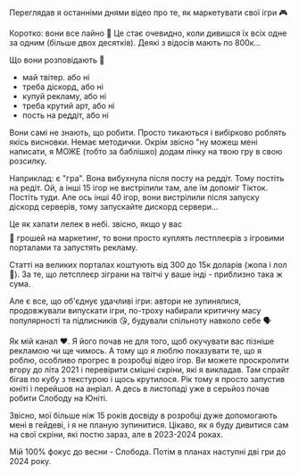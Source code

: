 
Переглядав я останніми днями відео про те, як маркетувати свої ігри 🎮

Коротко: вони все лайно 💩  Це стає очевидно, коли дивишся їх всіх одне за одним (більше двох десятків). Деякі з відосів мають по 800к...

Що вони розповідають 🙊
- май твітер. або ні
- треба діскорд, або ні
- купуй рекламу, або ні
- треба крутий арт, або ні
- пость на реддіт, або ні

Вони самі не знають, що робити. Просто тикаються і вибірково роблять якісь висновки. Немає методички. Окрім звісно "ну можеш мені написати, я МОЖЕ (тобто за баблішко) додам лінку на твою гру в свою розсилку.

Наприклад: є "гра". Вона вибухнула після посту на реддіт. Тому постіть на редіт. Ой, а інші 15 ігор не вистрілили там, але їм допоміг Тікток. Постіть туди. Але ось інші 40 ігор, вони вистрілили після запуску діскорд серверів, тому запускайте дискорд сервери...

Це як хапати лелек в небі. звісно, якщо у вас $$$$💸 грошей на маркетинг, то вони просто куплять лестплеєрів з ігровими порталами та запустять рекламу.

Статті на великих порталах коштують від 300 до 15к доларів (жопа і лол 🤪). За те, що летсплеєр зіграни на твітчі у ваше інді - приблизно така ж сума.

Але є все, що об'єднує удачливі ігри: автори не зупинялися, продовжували випускати ігри, по-троху набирали критичну масу популярності та підписників 😘, будували спільноту навколо себе 🗣

Як мій канал ❤️. Я його почав не для того, щоб окучувати вас пізніше рекламою чи ще чимось. А тому що я люблю показувати те, що я роблю, особливо прогрес в розробці відео ігор. Ви можете проскролити вгору до літа 2021 і перевірити смішні скріни, які я викладав. Там спрайт бігав по кубу з текстурою і щось крутилося. Рік тому я просто запустив юніті і перейшов на анріал. А десь в листопаді уже в серьйоз почав робити Слободу на Юніті.

Звісно, мої більше ніж 15 років досвіду в розробці дуже допомогають мені в гейдеві, і я не планую зупинитися. Цікаво, як я буду дивитися сам на свої скріни, які постю зараз, але в 2023-2024 роках.

Мій 100% фокус до весни - Слобода. Потім в планах наступні дві гри до 2024 року.
